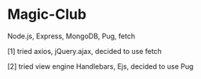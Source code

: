 # Magic-Club
Node.js, Express, MongoDB, Pug, fetch

[1] tried axios, jQuery.ajax, decided to use fetch

[2] tried view engine Handlebars, Ejs, decided to use Pug
